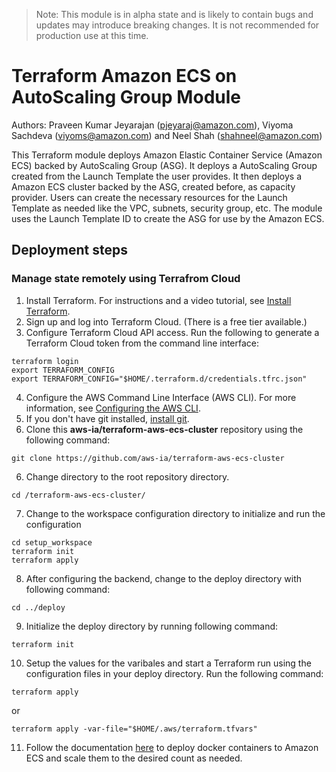 > Note: This module is in alpha state and is likely to contain bugs and updates may introduce breaking changes. It is not recommended for production use at this time.
# Terraform Amazon ECS on AutoScaling Group Module 
Authors: Praveen Kumar Jeyarajan (pjeyaraj@amazon.com), Viyoma Sachdeva (viyoms@amazon.com) and Neel Shah (shahneel@amazon.com)

This Terraform module deploys Amazon Elastic Container Service (Amazon ECS) backed by AutoScaling Group (ASG). It deploys a AutoScaling Group created from the Launch Template the user provides. It then deploys a Amazon ECS cluster backed by the ASG, created before, as capacity provider. Users can create the necessary resources for the Launch Template as needed like the VPC, subnets, security group, etc. The module uses the Launch Template ID to create the ASG for use by the Amazon ECS.

## Deployment steps
### Manage state remotely using Terrafrom Cloud
1. Install Terraform. For instructions and a video tutorial, see [Install Terraform](https://learn.hashicorp.com/tutorials/terraform/install-cli). 
2. Sign up and log into Terraform Cloud. (There is a free tier available.)
3. Configure Terraform Cloud API access. Run the following to generate a Terraform Cloud token from the command line interface:

```
terraform login
export TERRAFORM_CONFIG
export TERRAFORM_CONFIG="$HOME/.terraform.d/credentials.tfrc.json"
```

4. Configure the AWS Command Line Interface (AWS CLI). For more information, see [Configuring the AWS CLI](https://doc.aws.amazon.com/cli/latest/userguide/cli-chap-configure.html).
5. If you don't have git installed, [install git](https://git-scm.com/book/en/v2/Getting-Started-Installing-Git). 
6. Clone this **aws-ia/terraform-aws-ecs-cluster** repository using the following command:

```
git clone https://github.com/aws-ia/terraform-aws-ecs-cluster
```

6. Change directory to the root repository directory.

```
cd /terraform-aws-ecs-cluster/
```

7. Change to the workspace configuration directory to initialize and run the configuration

```
cd setup_workspace
terraform init
terraform apply
```

8. After configuring the backend, change to the deploy directory with following command:

```
cd ../deploy
```

9. Initialize the deploy directory by running following command:

```
terraform init
```

10. Setup the values for the varibales and start a Terraform run using the configuration files in your deploy directory. Run the following command:

```
terraform apply
```
 or
```
terraform apply -var-file="$HOME/.aws/terraform.tfvars"
```

11. Follow the documentation [here](https://aws.amazon.com/getting-started/hands-on/deploy-docker-containers/) to deploy docker containers to Amazon ECS and scale them to the desired count as needed.
